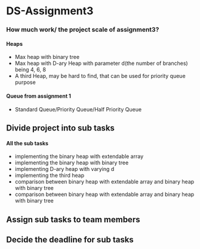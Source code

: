 # DS-Assignment3

### How much work/ the project scale of assignment3?

#### Heaps
- Max heap with binary tree
- Max heap with D-ary Heap with parameter d(the number of branches) being 4, 6, 8
- A third Heap, may be hard to find, that can be used for priority queue purpose


#### Queue from assignment 1
- Standard Queue/Priority Queue/Half Priority Queue


## Divide project into sub tasks
#### All the sub tasks
- implementing the binary heap with extendable array
- implementing the binary heap with binary tree
- implementing D-ary heap with varying d
- implementing the third heap
- comparison between binary heap with extendable array and binary heap with binary tree
- comparison between binary heap with extendable array and binary heap with binary tree


## Assign sub tasks to team members
## Decide the deadline for sub tasks
